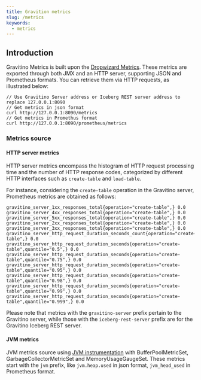 ```yaml
---
title: Gravition metrics
slug: /metrics
keywords:
  - metrics
---
```


## Introduction
Gravitino Metrics is built upon the [Dropwizard Metrics](https://metrics.dropwizard.io/). These metrics are exported through both JMX and an HTTP server, supporting JSON and Prometheus formats. You can retrieve them via HTTP requests, as illustrated below:
```
// Use Gravitino Server address or Iceberg REST server address to replace 127.0.0.1:8090
// Get metrics in json format
curl http://127.0.0.1:8090/metrics
// Get metrics in Promethus format
curl http://127.0.0.1:8090/prometheus/metrics
```

### Metrics source
#### HTTP server metrics
HTTP server metrics encompass the histogram of HTTP request processing time and the number of HTTP response codes, categorized by different HTTP interfaces such as `create-table` and `load-table`.

For instance, considering the `create-table` operation in the Gravitino server, Prometheus metrics are obtained as follows:
```
gravitino_server_1xx_responses_total{operation="create-table",} 0.0
gravitino_server_4xx_responses_total{operation="create-table",} 0.0
gravitino_server_5xx_responses_total{operation="create-table",} 0.0
gravitino_server_2xx_responses_total{operation="create-table",} 0.0
gravitino_server_3xx_responses_total{operation="create-table",} 0.0
gravitino_server_http_request_duration_seconds_count{operation="create-table",} 0.0
gravitino_server_http_request_duration_seconds{operation="create-table",quantile="0.5",} 0.0
gravitino_server_http_request_duration_seconds{operation="create-table",quantile="0.75",} 0.0
gravitino_server_http_request_duration_seconds{operation="create-table",quantile="0.95",} 0.0
gravitino_server_http_request_duration_seconds{operation="create-table",quantile="0.98",} 0.0
gravitino_server_http_request_duration_seconds{operation="create-table",quantile="0.99",} 0.0
gravitino_server_http_request_duration_seconds{operation="create-table",quantile="0.999",} 0.0
```

Please note that metrics with the `gravitino-server` prefix pertain to the Gravitino server, while those with the `iceberg-rest-server` prefix are for the Gravitino Iceberg REST server.

#### JVM metrics
JVM metrics source using [JVM instrumentation](https://metrics.dropwizard.io/4.2.0/manual/jvm.html) with BufferPoolMetricSet, GarbageCollectorMetricSet and MemoryUsageGaugeSet.
These metrics start with the `jvm` prefix, like `jvm.heap.used` in json format, `jvm_head_used` in Prometheus format.
